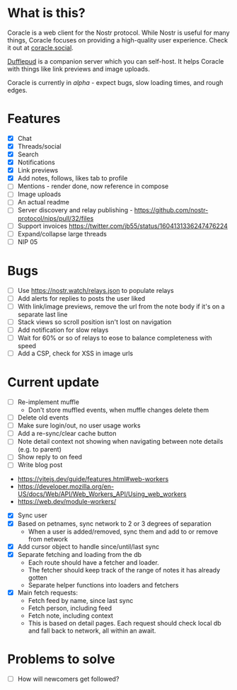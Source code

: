# What is this?

Coracle is a web client for the Nostr protocol. While Nostr is useful for many things, Coracle focuses on providing a high-quality user experience. Check it out at [coracle.social](https://coracle.social).

[Dufflepud](https://github.com/staab/dufflepud) is a companion server which you can self-host. It helps Coracle with things like link previews and image uploads.

Coracle is currently in _alpha_ - expect bugs, slow loading times, and rough edges.

# Features

- [x] Chat
- [x] Threads/social
- [x] Search
- [x] Notifications
- [x] Link previews
- [x] Add notes, follows, likes tab to profile
- [ ] Mentions - render done, now reference in compose
- [ ] Image uploads
- [ ] An actual readme
- [ ] Server discovery and relay publishing - https://github.com/nostr-protocol/nips/pull/32/files
- [ ] Support invoices https://twitter.com/jb55/status/1604131336247476224
- [ ] Expand/collapse large threads
- [ ] NIP 05

# Bugs

- [ ] Use https://nostr.watch/relays.json to populate relays
- [ ] Add alerts for replies to posts the user liked
- [ ] With link/image previews, remove the url from the note body if it's on a separate last line
- [ ] Stack views so scroll position isn't lost on navigation
- [ ] Add notification for slow relays
- [ ] Wait for 60% or so of relays to eose to balance completeness with speed
- [ ] Add a CSP, check for XSS in image urls

# Current update

- [ ] Re-implement muffle
  - Don't store muffled events, when muffle changes delete them
- [ ] Delete old events
- [ ] Make sure login/out, no user usage works
- [ ] Add a re-sync/clear cache button
- [ ] Note detail context not showing when navigating between note details (e.g. to parent)
- [ ] Show reply to on feed
- [ ] Write blog post
- https://vitejs.dev/guide/features.html#web-workers
- https://developer.mozilla.org/en-US/docs/Web/API/Web_Workers_API/Using_web_workers
- https://web.dev/module-workers/

- [x] Sync user
- [x] Based on petnames, sync network to 2 or 3 degrees of separation
  - When a user is added/removed, sync them and add to or remove from network
- [x] Add cursor object to handle since/until/last sync
- [x] Separate fetching and loading from the db
  - Each route should have a fetcher and loader.
  - The fetcher should keep track of the range of notes it has already gotten
  - Separate helper functions into loaders and fetchers
- [x] Main fetch requests:
  - Fetch feed by name, since last sync
  - Fetch person, including feed
  - Fetch note, including context
  - This is based on detail pages. Each request should check local db and fall back to network, all within an await.

# Problems to solve

- [ ] How will newcomers get followed?
